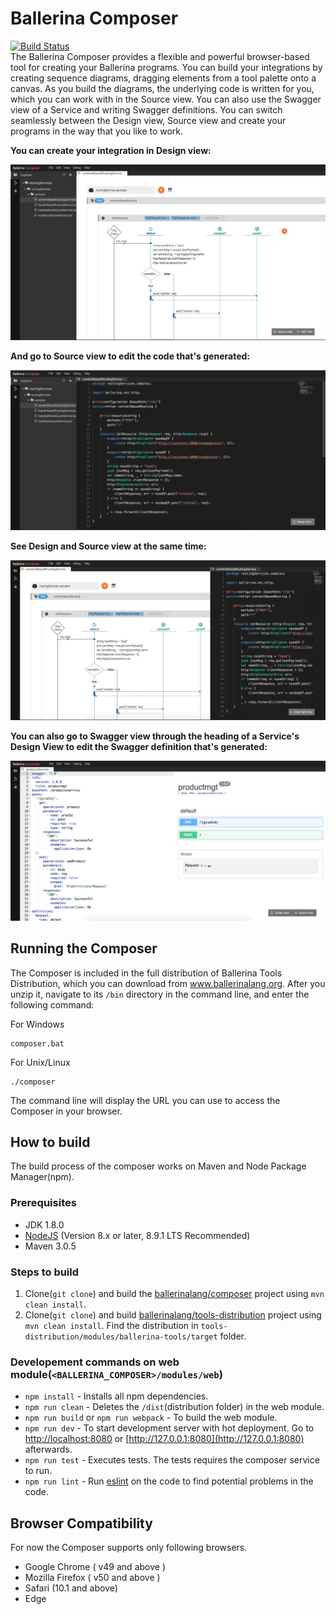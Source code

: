 # Ballerina Composer
[![Build Status](https://wso2.org/jenkins/job/ballerinalang/job/composer/badge/icon)](https://wso2.org/jenkins/job/ballerinalang/job/composer/)  
The Ballerina Composer provides a flexible and powerful browser-based tool for creating your Ballerina programs. You can build your integrations by creating sequence diagrams, dragging elements from a tool palette onto a canvas. As you build the diagrams, the underlying code is written for you, which you can work with in the Source view. You can also use the Swagger view of a Service and writing Swagger definitions. You can switch seamlessly between the Design view, Source view and create your programs in the way that you like to work.

**You can create your integration in Design view:**

![alt text](./docs/images/DesignView.png?raw=true "Design view")

**And go to Source view to edit the code that's generated:**

![alt text](./docs/images/SourceView.png?raw=true "Source view")

**See Design and Source view at the same time:**

![alt text](./docs/images/SplitView.png?raw=true "Split view")

**You can also go to Swagger view through the heading of a Service's Design View to edit the Swagger definition that's generated:**

![alt text](./docs/images/SwaggerView.png?raw=true "Swagger view")

## Running the Composer

The Composer is included in the full distribution of Ballerina Tools Distribution, which you can download from www.ballerinalang.org. After you unzip it, navigate to its `/bin` directory in the command line, and enter the following command:

For Windows
```
composer.bat
```

For Unix/Linux
```
./composer
```

The command line will display the URL you can use to access the Composer in your browser.

## How to build
The build process of the composer works on Maven and Node Package Manager(npm).

### Prerequisites
*   JDK 1.8.0  
*   [NodeJS](https://nodejs.org/en/) (Version 8.x or later, 8.9.1 LTS Recommended)   
*   Maven 3.0.5  

### Steps to build
1.  Clone(`git clone`) and build the [ballerinalang/composer](https://github.com/ballerinalang/composer) project using `mvn clean install`.
2.  Clone(`git clone`) and build [ballerinalang/tools-distribution](https://github.com/ballerinalang/tools-distribution/) project using `mvn clean install`. Find the distribution in `tools-distribution/modules/ballerina-tools/target` folder.

### Developement commands on web module(`<BALLERINA_COMPOSER>/modules/web`)
*   `npm install` - Installs all npm dependencies.
*   `npm run clean` - Deletes the `/dist`(distribution folder) in the web module.  
*   `npm run build` or `npm run webpack` - To build the web module.  
*   `npm run dev` - To start development server with hot deployment. Go to [http://localhost:8080](http://localhost:8080) or [http://127.0.0.1:8080](http://127.0.0.1:8080) afterwards.
*   `npm run test` - Executes tests. The tests requires the composer service to run.
*   `npm run lint` - Run [eslint](http://eslint.org/) on the code to find potential problems in the code.

## Browser Compatibility

For now the Composer supports only following browsers.

*   Google Chrome ( v49 and above )
*   Mozilla Firefox ( v50 and above )
*   Safari (10.1 and above)
*   Edge